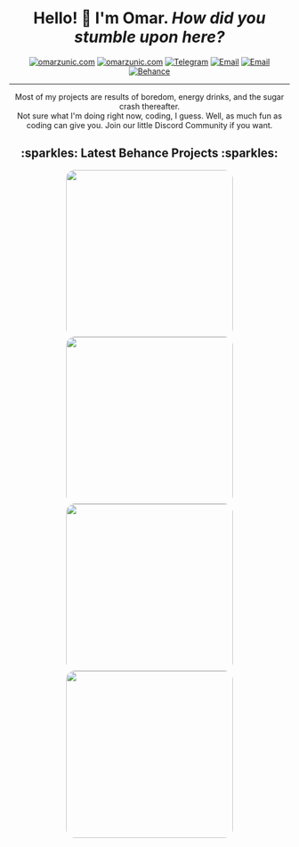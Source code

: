 <h1 align="center"> Hello! 👋 I'm Omar. <em>How did you stumble upon here?</em></h1>
<p align="center">
    <a href="https://t.me/omznc"><img
            src="https://img.shields.io/badge/-OMARZUNIC.COM-161616?style=for-the-badge&amp;logoColor=white"
            alt="omarzunic.com"></a>
    <a href="https://blog.omarzunic.com/?utm_source=github&utm_medium=button&utm_campaign=github_readme"><img
            src="https://img.shields.io/badge/-BLOG-161616?style=for-the-badge&amp;logo=ghost&amp;logoColor=white"
            alt="omarzunic.com"></a>
    <a href="https://t.me/OMZNC"><img
            src="https://img.shields.io/badge/-TELEGRAM-2CA5E0?style=for-the-badge&amp;logo=telegram&amp;logoColor=white"
            alt="Telegram"></a>
    <a href="mailto:hello@omarzunic.com"><img
            src="https://img.shields.io/badge/-EMAIL-D14836?style=for-the-badge&amp;logo=gmail&amp;logoColor=white"
            alt="Email"></a>
    <a href="https://omarzunic.com/discord"><img
            src="https://img.shields.io/badge/-DISCORD-7289DA?style=for-the-badge&amp;logo=discord&amp;logoColor=white"
            alt="Email"></a>
    <a href="https://www.behance.net/omznc"><img
            src="https://img.shields.io/badge/-BEHANCE-1769FF?style=for-the-badge&amp;logo=behance&amp;logoColor=white"
            alt="Behance"></a>
</p>

---
<p align="center">Most of my projects are results of boredom, energy drinks, and the sugar crash thereafter.<br>Not sure what I'm doing right now, coding, I guess. Well, as much fun as coding can give you. Join our little Discord Community if you want.
</p>
<h2 align="center">:sparkles: Latest Behance Projects :sparkles:</h2>
<p float="left" align="center">
  <a href="https://www.behance.net/gallery/105366433/Boredom-No3-FIT"><img src="https://i.imgur.com/CbWDjCb.png" style="border-radius: 5%;" width="300" /></a>
  <a href="https://www.behance.net/gallery/104169979/Boredom-No2-CERN"><img src="https://i.imgur.com/QDo7Q8J.png" style="border-radius: 5%;" width="300" /></a>
  <a href="https://www.behance.net/gallery/103095495/Apex"><img src="https://i.imgur.com/OnX8Ire.png" style="border-radius: 5%;" width="300" /></a>
  <a href="https://www.behance.net/gallery/100975877/Spotify-Playlist-Shenanigans"><img src="https://i.imgur.com/H9Bs71s.png" style="border-radius: 5%;" width="300" /></a
</p>
